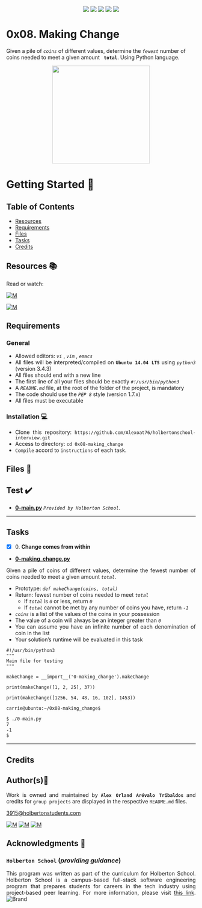 <p align="center">
<img src="https://img.shields.io/badge/LINUX-darkgreen.svg"/>
<img src="https://img.shields.io/badge/Shell-ligthgreen.svg"/>
<img src="https://img.shields.io/badge/Vim-green.svg"/>
<img src="https://img.shields.io/badge/Python-blue.svg"/>
<img src="https://img.shields.io/badge/Markdown-black.svg"/><br>	
</p>

# 0x08. Making Change

Given a pile of *` coins `* of different values, determine the *` fewest `* number of coins needed to meet a given amount **` total`**. Using Python language.

<p align="center">
  <img width="260"
        src="https://thumbs.gfycat.com/FailingMeekArmyant-size_restricted.gif"
  >
</p>

# Getting Started :running:	
<div style="text-align: justify">

## Table of Contents
* [Resources](#resources-books)
* [Requirements](#requirements)
* [Files](#files-file_folder)
* [Tasks](#tasks)
* [Credits](#credits)

## Resources :books:
Read or watch:
	
[![M](https://upload.wikimedia.org/wikipedia/commons/thumb/2/2f/Google_2015_logo.svg/80px-Google_2015_logo.svg.png)](https://www.google.com/search?q=making+change+problem+in+python&oq=Making+Change+problem+&aqs=chrome.3.69i57j0i512l9.7313j0j15&sourceid=chrome&ie=UTF-8)

[![M](https://upload.wikimedia.org/wikipedia/commons/thumb/e/e1/Logo_of_YouTube_%282015-2017%29.svg/70px-Logo_of_YouTube_%282015-2017%29.svg.png)](https://www.youtube.com/results?search_query=making+change+problem+in+python)

## Requirements
### General
- Allowed editors:  *` vi `* ,  *` vim `* ,  *` emacs `* 
- All files will be interpreted/compiled on **` Ubuntu 14.04 LTS `** using  *` python3 `*  (version 3.4.3)
- All files should end with a new line
- The first line of all your files should be exactly  *` #!/usr/bin/python3 `* 
- A  *` README.md `*  file, at the root of the folder of the project, is mandatory
- The code should use the  *` PEP 8 `*  style (version 1.7.x)
- All files must be executable

### Installation :computer:
	
- Clone this repository: `https://github.com/Alexoat76/holbertonschool-interview.git`	
- Access to directory: `cd 0x08-making_change`
- `Compile` accord to `instructions` of each task.

## Files :file_folder:

## Test :heavy_check_mark:

+ **[0-main.py](./0-main.py)**  *`Provided by Holberton School`*.

---

## Tasks

+ [x] 0\. **Change comes from within**

+ **[0-making_change.py](./0-making_change.py)**

Given a pile of coins of different values, determine the fewest number of coins needed to meet a given amount *` total `*.
* Prototype:  *` def makeChange(coins, total) `*
* Return: fewest number of coins needed to meet  *` total `* 
	* If  *` total `*  is  *` 0 `*  or less, return  *` 0 `* 
	* If  *` total `*  cannot be met by any number of coins you have, return  *` -1 `* 
*  *` coins `*  is a list of the values of the coins in your possession
* The value of a coin will always be an integer greater than  *` 0 `* 
* You can assume you have an infinite number of each denomination of coin in the list
* Your solution’s runtime will be evaluated in this task

```python3
#!/usr/bin/python3
"""
Main file for testing
"""

makeChange = __import__('0-making_change').makeChange

print(makeChange([1, 2, 25], 37))

print(makeChange([1256, 54, 48, 16, 102], 1453))

carrie@ubuntu:~/0x08-making_change$

```
```bash
$ ./0-main.py
7
-1
$
```
---

## Credits

## Author(s):blue_book:

Work is owned and maintained by 
	**`Alex Orland Arévalo Tribaldos`**  and credits for `group projects` are displayed in the respective `README.md` files.

<3915@holbertonstudents.com>
	
[![M](https://upload.wikimedia.org/wikipedia/commons/thumb/9/91/Octicons-mark-github.svg/25px-Octicons-mark-github.svg.png)](https://github.com/Alexoat76)
[![M](https://upload.wikimedia.org/wikipedia/fr/thumb/c/c8/Twitter_Bird.svg/25px-Twitter_Bird.svg.png)](https://twitter.com/aoarevalot)
[![M](https://upload.wikimedia.org/wikipedia/commons/thumb/c/ca/LinkedIn_logo_initials.png/25px-LinkedIn_logo_initials.png)](https://www.linkedin.com/in/Alexoat76/)

## Acknowledgments :mega: 

### **`Holberton School`** (*providing guidance*)
	
This program was written as part of the curriculum for Holberton School.
Holberton School is a campus-based full-stack software engineering program
that prepares students for careers in the tech industry using project-based
peer learning. For more information,  please visit [this link](https://www.holbertonschool.com/).
![Brand](https://assets.website-files.com/6105315644a26f77912a1ada/610540e8b4cd6969794fe673_Holberton_School_logo-04-04.svg)
